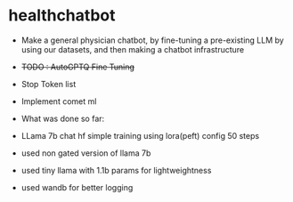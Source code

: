 # healthchatbot

- Make a general physician chatbot, by fine-tuning a pre-existing LLM by using our datasets, and then making a chatbot infrastructure
- ~~TODO : AutoGPTQ Fine Tuning~~
- Stop Token list
- Implement comet ml

- What was done so far:
- LLama 7b chat hf simple training using lora(peft) config 50 steps
- used non gated version of llama 7b
- used tiny llama with 1.1b params for lightweightness
- used wandb for better logging
